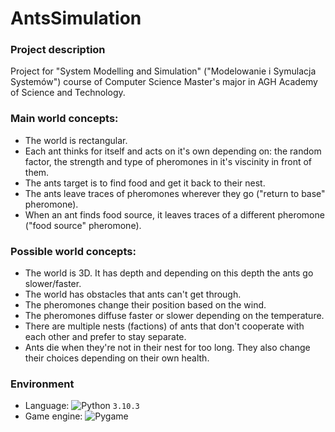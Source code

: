 # AntsSimulation

### Project description
Project for "System Modelling and Simulation" ("Modelowanie i Symulacja Systemów") course of Computer Science Master's major in AGH Academy of Science and Technology.

### Main world concepts:
 - The world is rectangular.
 - Each ant thinks for itself and acts on it's own depending on: the random factor, the strength and type of pheromones in it's viscinity in front of them.
 - The ants target is to find food and get it back to their nest.
 - The ants leave traces of pheromones wherever they go ("return to base" pheromone).
 - When an ant finds food source, it leaves traces of a different pheromone ("food source" pheromone).

### Possible world concepts:
 - The world is 3D. It has depth and depending on this depth the ants go slower/faster.
 - The world has obstacles that ants can't get through.
 - The pheromones change their position based on the wind.
 - The pheromones diffuse faster or slower depending on the temperature.
 - There are multiple nests (factions) of ants that don't cooperate with each other and prefer to stay separate.
 - Ants die when they're not in their nest for too long. They also change their choices depending on their own health.

### Environment
 - Language: ![Python](https://www.python.org/) `3.10.3`
 - Game engine: ![Pygame](https://www.pygame.org/wiki/about)
